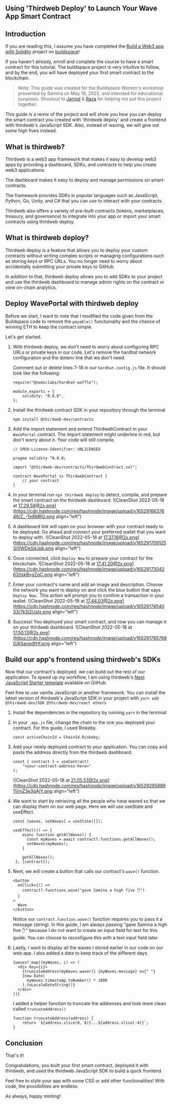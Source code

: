 ## Using 'Thirdweb Deploy' to Launch Your Wave App Smart Contract

## Introduction

If you are reading this, I assume you have completed the [Build a Web3 app with Solidity](https://buildspace.so/p/build-solidity-web3-app) project on [buildspace](https://buildspace.so/)!

If you haven't already, enroll and complete the course to have a smart contract for this tutorial. The buildspace project is very intuitive to follow, and by the end, you will have deployed your first smart contract to the blockchain.

> Note: This guide was created for the Buildspace Women's workshop presented by Samina on May 19, 2022, and intended for educational purposes. Shoutout to [Jarrod](https://twitter.com/jarrodWattsDev) & [Raza](https://twitter.com/razacodes) for helping me put this project together.

This guide is a remix of the project and will show you how you can deploy the smart contract you created with 'thirdweb deploy' and create a frontend with thirdweb's JavaScript SDK. Also, instead of waving, we will give out some high fives instead.

## What is thirdweb?

Thirdweb is a web3 app framework that makes it easy to develop web3 apps by providing a dashboard, SDKs, and contracts to help you create web3 applications.
 
The dashboard makes it easy to deploy and manage permissions on smart-contracts. 

The framework provides SDKs in popular languages such as JavaScript, Python, Go, Unity, and C# that you can use to interact with your contracts. 

Thirdweb also offers a variety of pre-built contracts (tokens, marketplaces, treasury, and governance) to integrate into your app or import your smart contracts using thirdweb deploy.

## What is thirdweb deploy?

Thirdweb deploy is a feature that allows you to deploy your custom contracts without writing complex scripts or managing configurations such as storing keys or RPC URLs. You no longer need to worry about accidentally submitting your private keys to GitHub. 

In addition to that, thirdweb deploy allows you to add SDKs to your project and use the thirdweb dashboard to manage admin rights on the contract or view on-chain analytics. 

## Deploy WavePortal with thirdweb deploy

Before we start, I want to note that I modified the code given from the Buildspace code to remove the `payable()` functionality and the chance of winning ETH to keep the contract simple. 

Let's get started.

1. With thirdweb deploy, we don't need to worry about configuring RPC URLs or private keys in our code. Let's remove the hardhat network configuration and the dotenv line that we don't need. 

    Comment out or delete lines 7-18 in our `hardhat.config.js` file. It should look like the following:

    ```
    require("@nomiclabs/hardhat-waffle");

    module.exports = {
        solidity: "0.8.0",
    };

    ```
2. Install the thirdweb contract SDK in your repository through the terminal

    ```
    npm install @thirdweb-dev/contracts
    ```

3. Add the import statement and extend ThirdwebContract in your `WavePortal` contract. The import statement might underline in red, but don't worry about it. Your code will still compile.

    ```
    // SPDX-License-Identifier: UNLICENSED

    pragma solidity ^0.8.0;

    import "@thirdweb-dev/contracts/ThirdwebContract.sol";

    contract WavePortal is ThirdwebContract {
        // your contract 
    }
    ```
4. In your terminal run `npx thirdweb deploy` to detect, compile, and prepare the smart contract on the thirdweb dashboard. ![CleanShot 2022-05-18 at 17.29.59@2x.png](https://cdn.hashnode.com/res/hashnode/image/upload/v1652916637649/Z_-Te8MRG.png align="left")

5. A dashboard link will open on your browser with your contract ready to be deployed. Go ahead and connect your preferred wallet that you want to deploy with. ![CleanShot 2022-05-18 at 17.37.16@2x.png](https://cdn.hashnode.com/res/hashnode/image/upload/v1652917091253/0WDeSdJpb.png align="left")

6. Once connected, click `Deploy Now` to prepare your contract for the blockchain. ![CleanShot 2022-05-18 at 17.41.20@2x.png](https://cdn.hashnode.com/res/hashnode/image/upload/v1652917304263/lskBvgZqC.png align="left")

7. Enter your contract's name and add an image and description. Choose the network you want to deploy on and click the blue button that says `Deploy Now.` This action will prompt you to confirm a transaction in your wallet.
![CleanShot 2022-05-18 at 17.44.03@2x.png](https://cdn.hashnode.com/res/hashnode/image/upload/v1652917454033/7kSj2UaIx.png align="left")

8. Success! You deployed your smart contract, and now you can manage it on your thirdweb dashboard. ![CleanShot 2022-05-18 at 17.50.13@2x.png](https://cdn.hashnode.com/res/hashnode/image/upload/v1652917857680/ASanedfHf.png align="left")

## Build our app's frontend using thirdweb's SDKs

Now that our contract's deployed, we can build out the rest of our application. To speed up my workflow, I am using thirdweb's [Next JavaScript Starter template](https://github.com/thirdweb-example/next-javascript-starter) available on GitHub.

Feel free to use vanilla JavaScript or another framework. You can install the latest version of thirdweb's JavaScript SDK in your project with `yarn add @thirdweb-dev/SDK @thirdweb-dev/react ethers`

1. Install the dependencies in the repository by running `yarn` in the terminal

2. In your `_app.js` file, change the chain to the one you deployed your contract. For this guide, I used Rinkeby.

    ```
    const activeChainId = ChainId.Rinkeby;
    ```

3. Add your newly deployed contract to your application. You can copy and paste the address directly from the thirdweb dashboard. 

    ```
    const { contract } = useContract(
        "<your-contract-address-here>"
    );
    ```
    ![CleanShot 2022-05-18 at 21.05.53@2x.png](https://cdn.hashnode.com/res/hashnode/image/upload/v1652929588911/mZ3e3qAjY.png align="left")

4. We want to start by retrieving all the people who have waved so that we can display them on our web page. Here we will use useState and useEffect.

    ```
    const [waves, setWaves] = useState([]);

    useEffect(() => {
        async function getAllWaves() {
          const myWaves = await contract?.functions.getAllWaves();
          setWaves(myWaves);
        }

        getAllWaves();
     }, [contract]);
    ```
5. Next, we will create a button that calls our contract's `wave()` function. 

    ```
    <button
      onClick={() =>
        contract?.functions.wave("gave Samina a high five ✋")
      }
    >
      Wave
    </button>
    ```
    Notice our `contract.function.wave()` function requires you to pass it a message (string). In this guide, I am always passing "gave Samina a high five ✋" because I do not want to create an input field for text for this guide. You can choose to reconfigure this with a text input field later.

6. Lastly, I want to display all the waves I stored earlier in our code on our web app. I also added a date to keep track of the different days. 

    ```
    {waves?.map((myWaves, i) => (
      <div key={i}>
        {truncateAddress(myWaves.waver)} {myWaves.message} on{" "}
        {new Date(
          myWaves.timestamp.toNumber() * 1000
        ).toLocaleDateString()}
      </div>
    ))}
    ```
    I added a helper function to truncate the addresses and look more clean called `truncateAddress()`
    ```
    function truncateAddress(address) {
        return `${address.slice(0, 6)}...${address.slice(-4)}`;
    }
    ```

## Conclusion

That's it! 

Congratulations, you built your first smart contract, deployed it with thirdweb, and used the thirdweb JavaScript SDK to build a quick frontend.

Feel free to style your app with some CSS or add other functionalities! With code, the possibilities are endless.

As always, happy minting!